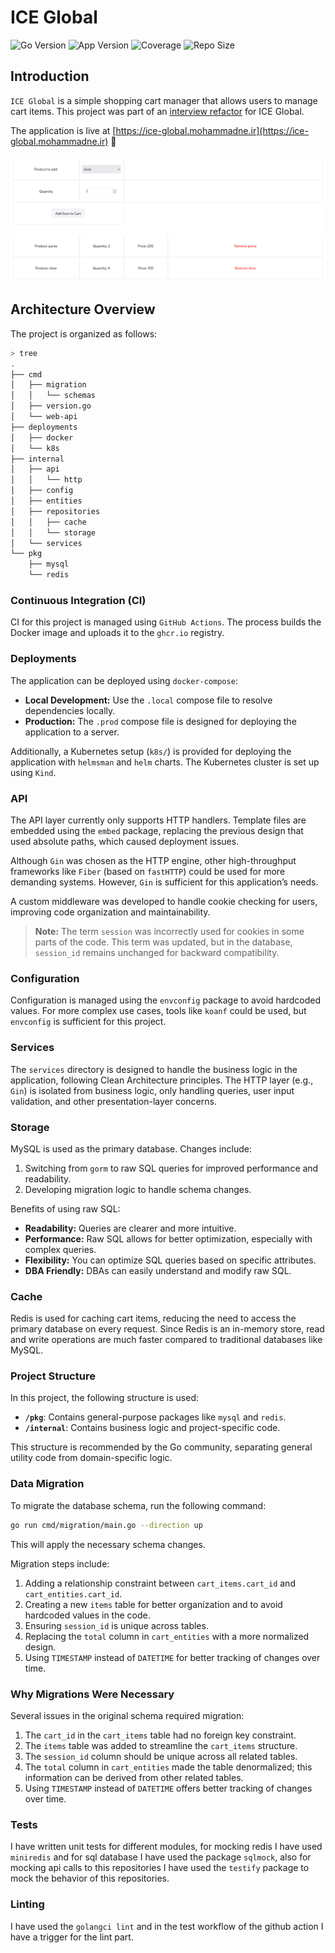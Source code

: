 
# ICE Global

![Go Version](https://img.shields.io/badge/Golang-1.23-66ADD8?style=for-the-badge&logo=go)
![App Version](https://img.shields.io/github/v/tag/mohammadne/ice-global?sort=semver&style=for-the-badge&logo=github)
![Coverage](https://img.shields.io/codecov/c/github/mohammadne/ice-global?logo=codecov&style=for-the-badge)
![Repo Size](https://img.shields.io/github/repo-size/mohammadne/ice-global?logo=github&style=for-the-badge)

## Introduction

`ICE Global` is a simple shopping cart manager that allows users to manage cart items. This project was part of an [interview refactor](https://git.ice.global/packages/golang-interview-refactor) for ICE Global.

The application is live at [https://ice-global.mohammadne.ir](https://ice-global.mohammadne.ir) 🚀

![Shopping Cart Manager](assets/application.png)

## Architecture Overview

The project is organized as follows:

```bash
> tree
.
├── cmd
│   ├── migration
│   │   └── schemas
│   ├── version.go
│   └── web-api
├── deployments
│   ├── docker
│   └── k8s
├── internal
│   ├── api
│   │   └── http
│   ├── config
│   ├── entities
│   ├── repositories
│   │   ├── cache
│   │   └── storage
│   └── services
└── pkg
    ├── mysql
    └── redis
```

### Continuous Integration (CI)

CI for this project is managed using `GitHub Actions`. The process builds the Docker image and uploads it to the `ghcr.io` registry.

### Deployments

The application can be deployed using `docker-compose`:

- **Local Development:** Use the `.local` compose file to resolve dependencies locally.
- **Production:** The `.prod` compose file is designed for deploying the application to a server.

Additionally, a Kubernetes setup (`k8s/`) is provided for deploying the application with `helmsman` and `helm` charts. The Kubernetes cluster is set up using `Kind`.

### API

The API layer currently only supports HTTP handlers. Template files are embedded using the `embed` package, replacing the previous design that used absolute paths, which caused deployment issues.

Although `Gin` was chosen as the HTTP engine, other high-throughput frameworks like `Fiber` (based on `fastHTTP`) could be used for more demanding systems. However, `Gin` is sufficient for this application’s needs.

A custom middleware was developed to handle cookie checking for users, improving code organization and maintainability.

> **Note:** The term `session` was incorrectly used for cookies in some parts of the code. This term was updated, but in the database, `session_id` remains unchanged for backward compatibility.

### Configuration

Configuration is managed using the `envconfig` package to avoid hardcoded values. For more complex use cases, tools like `koanf` could be used, but `envconfig` is sufficient for this project.

### Services

The `services` directory is designed to handle the business logic in the application, following Clean Architecture principles. The HTTP layer (e.g., `Gin`) is isolated from business logic, only handling queries, user input validation, and other presentation-layer concerns.

### Storage

MySQL is used as the primary database. Changes include:

1. Switching from `gorm` to raw SQL queries for improved performance and readability.
2. Developing migration logic to handle schema changes.

Benefits of using raw SQL:

- **Readability:** Queries are clearer and more intuitive.
- **Performance:** Raw SQL allows for better optimization, especially with complex queries.
- **Flexibility:** You can optimize SQL queries based on specific attributes.
- **DBA Friendly:** DBAs can easily understand and modify raw SQL.

### Cache

Redis is used for caching cart items, reducing the need to access the primary database on every request. Since Redis is an in-memory store, read and write operations are much faster compared to traditional databases like MySQL.

### Project Structure

In this project, the following structure is used:

- **`/pkg`**: Contains general-purpose packages like `mysql` and `redis`.
- **`/internal`**: Contains business logic and project-specific code.

This structure is recommended by the Go community, separating general utility code from domain-specific logic.

### Data Migration

To migrate the database schema, run the following command:

```sh
go run cmd/migration/main.go --direction up
```

This will apply the necessary schema changes.

Migration steps include:

1. Adding a relationship constraint between `cart_items.cart_id` and `cart_entities.cart_id`.
2. Creating a new `items` table for better organization and to avoid hardcoded values in the code.
3. Ensuring `session_id` is unique across tables.
4. Replacing the `total` column in `cart_entities` with a more normalized design.
5. Using `TIMESTAMP` instead of `DATETIME` for better tracking of changes over time.

### Why Migrations Were Necessary

Several issues in the original schema required migration:

1. The `cart_id` in the `cart_items` table had no foreign key constraint.
2. The `items` table was added to streamline the `cart_items` structure.
3. The `session_id` column should be unique across all related tables.
4. The `total` column in `cart_entities` made the table denormalized; this information can be derived from other related tables.
5. Using `TIMESTAMP` instead of `DATETIME` offers better tracking of changes over time.

### Tests

I have written unit tests for different modules, for mocking redis I have used `miniredis` and for sql database I have used the package `sqlmock`, also for mocking api calls to this repositories I have used the `testify` package to mock the behavior of this repositories.

### Linting

I have used the `golangci lint` and in the test workflow of the github action I have a trigger for the lint part.
